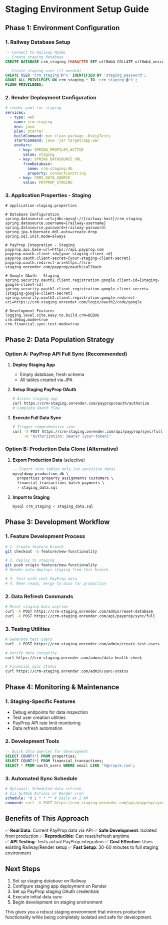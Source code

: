 # Staging Environment Setup Guide

## Phase 1: Environment Configuration

### 1. Railway Database Setup
```sql
-- Connect to Railway MySQL
-- Create staging database
CREATE DATABASE crm_staging CHARACTER SET utf8mb4 COLLATE utf8mb4_unicode_ci;

-- Create staging user (if needed)
CREATE USER 'crm_staging'@'%' IDENTIFIED BY 'staging_password';
GRANT ALL PRIVILEGES ON crm_staging.* TO 'crm_staging'@'%';
FLUSH PRIVILEGES;
```

### 2. Render Deployment Configuration
```yaml
# render.yaml for staging
services:
  - type: web
    name: crm-staging
    env: java
    plan: starter
    buildCommand: mvn clean package -DskipTests
    startCommand: java -jar target/app.war
    envVars:
      - key: SPRING_PROFILES_ACTIVE
        value: staging
      - key: SPRING_DATASOURCE_URL
        fromDatabase:
          name: crm-staging-db
          property: connectionString
      - key: CRMS_DATA_SOURCE
        value: PAYPROP_STAGING
```

### 3. Application Properties - Staging
```properties
# application-staging.properties

# Database Configuration
spring.datasource.url=jdbc:mysql://[railway-host]/crm_staging
spring.datasource.username=[railway-username]
spring.datasource.password=[railway-password]
spring.jpa.hibernate.ddl-auto=create-drop
spring.sql.init.mode=always

# PayProp Integration - Staging
payprop.api.base-url=https://api.payprop.com
payprop.oauth.client-id=[your-staging-client-id]
payprop.oauth.client-secret=[your-staging-client-secret]
payprop.oauth.redirect-uri=https://crm-staging.onrender.com/payprop/oauth/callback

# Google OAuth - Staging
spring.security.oauth2.client.registration.google.client-id=[staging-google-client-id]
spring.security.oauth2.client.registration.google.client-secret=[staging-google-client-secret]
spring.security.oauth2.client.registration.google.redirect-uri=https://crm-staging.onrender.com/login/oauth2/code/google

# Development Features
logging.level.site.easy.to.build.crm=DEBUG
crm.debug.mode=true
crm.financial.sync.test-mode=true
```

## Phase 2: Data Population Strategy

### Option A: PayProp API Full Sync (Recommended)

1. **Deploy Staging App**
   - Empty database, fresh schema
   - All tables created via JPA

2. **Setup Staging PayProp OAuth**
   ```bash
   # Access staging app
   curl https://crm-staging.onrender.com/payprop/oauth/authorize
   # Complete OAuth flow
   ```

3. **Execute Full Data Sync**
   ```bash
   # Trigger comprehensive sync
   curl -X POST https://crm-staging.onrender.com/api/payprop/sync/full \
        -H "Authorization: Bearer [your-token]"
   ```

### Option B: Production Data Clone (Alternative)

1. **Export Production Data** (selective)
   ```sql
   -- Export core tables only (no sensitive data)
   mysqldump production_db \
     properties property_assignments customers \
     financial_transactions batch_payments \
     > staging_data.sql
   ```

2. **Import to Staging**
   ```sql
   mysql crm_staging < staging_data.sql
   ```

## Phase 3: Development Workflow

### 1. Feature Development Process
```bash
# 1. Create feature branch
git checkout -b feature/new-functionality

# 2. Deploy to staging
git push origin feature/new-functionality
# Render auto-deploys staging from this branch

# 3. Test with real PayProp data
# 4. When ready, merge to main for production
```

### 2. Data Refresh Commands
```bash
# Reset staging data anytime
curl -X POST https://crm-staging.onrender.com/admin/reset-database
curl -X POST https://crm-staging.onrender.com/api/payprop/sync/full
```

### 3. Testing Utilities
```bash
# Generate test users
curl -X POST https://crm-staging.onrender.com/admin/create-test-users

# Verify data integrity
curl https://crm-staging.onrender.com/admin/data-health-check

# Financial sync status
curl https://crm-staging.onrender.com/admin/sync-status
```

## Phase 4: Monitoring & Maintenance

### 1. Staging-Specific Features
- Debug endpoints for data inspection
- Test user creation utilities  
- PayProp API rate limit monitoring
- Data refresh automation

### 2. Development Tools
```sql
-- Quick data queries for development
SELECT COUNT(*) FROM properties; 
SELECT COUNT(*) FROM financial_transactions;
SELECT * FROM oauth_users WHERE email LIKE '%@propsk.com';
```

### 3. Automated Sync Schedule
```yaml
# Optional: Scheduled data refresh
# Via GitHub Actions or Render cron
schedule: "0 2 * * *" # Daily at 2 AM
command: curl -X POST https://crm-staging.onrender.com/api/payprop/sync/incremental
```

## Benefits of This Approach

✅ **Real Data**: Current PayProp data via API
✅ **Safe Development**: Isolated from production
✅ **Reproducible**: Can reset/refresh anytime  
✅ **API Testing**: Tests actual PayProp integration
✅ **Cost Effective**: Uses existing Railway/Render setup
✅ **Fast Setup**: 30-60 minutes to full staging environment

## Next Steps

1. Set up staging database on Railway
2. Configure staging app deployment on Render
3. Set up PayProp staging OAuth credentials
4. Execute initial data sync
5. Begin development on staging environment

This gives you a robust staging environment that mirrors production functionality while being completely isolated and safe for development.